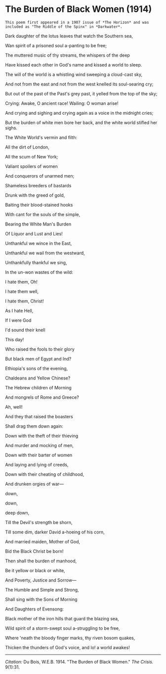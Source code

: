 # The Burden of Black Women (1914)

```{margin}
This poem first appeared in a 1907 issue of *The Horizon* and was included as "The Riddle of the Spinx" in *Darkwater*. 
```

<p class = "poem">Dark daughter of the lotus leaves that watch the Southern sea,</p>
<p class = "poem">Wan spirit of a prisoned soul a-panting to be free;</p>
<p class = "poem-indent">The muttered music of thy streams, the whispers of the deep</p>
<p class = "poem-indent"> Have kissed each other in God's name and kissed a world to sleep.</p>
<p>
<p class = "poem">The will of the world is a whistling wind sweeping a cloud-cast sky,
<p class = "poem">And not from the east and not from the west knelled its soul-searing cry;
<p class = "poem">But out of the past of the Past's grey past, it yelled from the top of the sky;
<p class = "poem-indent">Crying: Awake, O ancient race! Wailing: O woman arise!
<p class = "poem-indent">And crying and sighing and crying again as a voice in the midnight cries;
<p class = "poem-indent">But the burden of white men bore her back, and the white world stifled her sighs.
<p>
<p class = "poem">The White World's vermin and filth:
<p class = "poem-indent">All the dirt of London,
<p class = "poem-indent">All the scum of New York;
<p class = "poem-indent">Valiant spoilers of women
<p class = "poem-indent">And conquerors of unarmed men;
<p class = "poem-indent">Shameless breeders of bastards
<p class = "poem-indent">Drunk with the greed of gold,
<p class = "poem-indent">Baiting their blood-stained hooks
<p class = "poem-indent">With cant for the souls of the simple,
<p class = "poem-indent">Bearing the White Man's Burden
<p class = "poem-indent">Of Liquor and Lust and Lies!
<p class = "poem-indent">Unthankful we wince in the East,
<p class = "poem-indent">Unthankful we wail from the westward,
<p class = "poem-indent">Unthankfully thankful we sing,
<p class = "poem-indent">In the un-won wastes of the wild:
<p class = "poem-big-indent">I hate them, Oh!
<p class = "poem-big-indent">I hate them well,
<p class = "poem-big-indent">I hate them, Christ!
<p class = "poem-big-indent">As I hate Hell,
<p class = "poem-big-indent">If I were God
<p class = "poem-big-indent">I'd sound their knell
<p class = "poem-big-indent">This day!
<p>
<p class = "poem-indent">Who raised the fools to their glory
<p class = "poem-indent">But black men of Egypt and Ind?
<p class = "poem-indent">Ethiopia's sons of the evening,
<p class = "poem-indent">Chaldeans and Yellow Chinese?
<p class = "poem-indent">The Hebrew children of Morning
<p class = "poem-indent">And mongrels of Rome and Greece?
<p class = "poem-big-indent">Ah, well!
<p>

<p class = "poem">And they that raised the boasters
<p class = "poem">Shall drag them down again:
<p class = "poem">Down with the theft of their thieving
<p class = "poem">And murder and mocking of men,
<p class = "poem">Down with their barter of women
<p class = "poem">And laying and lying of creeds,
<p class = "poem">Down with their cheating of childhood,
<p class = "poem">And drunken orgies of war—
<p class = "poem-big-indent">down,
<p class = "poem-bigger-indent">down,
<p class = "poem-biggest-indent">deep down,
<p>
<p class = "poem">Till the Devil's strength be shorn,
<p class = "poem">Till some dim, darker David a-hoeing of his corn,
<p class = "poem">And married maiden, Mother of God,
<p class = "poem">Bid the Black Christ be born!
<p>
<p class = "poem">Then shall the burden of manhood,
<p class = "poem">Be it yellow or black or white,
<p class = "poem">And Poverty, Justice and Sorrow—
<p class = "poem">The Humble and Simple and Strong,
<p class = "poem">Shall sing with the Sons of Morning
<p class = "poem">And Daughters of Evensong:
<p>
<p class = "poem">Black mother of the iron hills that guard the blazing sea,
<p class = "poem">Wild spirit of a storm-swept soul a-struggling to be free,
<p class = "poem">Where 'neath the bloody finger marks, thy riven bosom quakes,
<p class = "poem">Thicken the thunders of God's voice, and lo! a world awakes!

______________
*Citation:* Du Bois, W.E.B. 1914. "The Burden of Black Women." *The Crisis.* 9(1):31.
